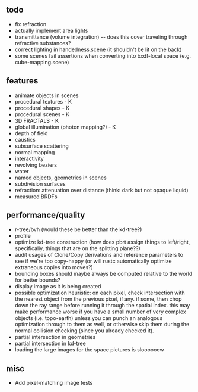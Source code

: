 ## todo
- fix refraction
- actually implement area lights
- transmittance (volume integration) -- does this cover traveling through refractive substances?
- correct lighting in handedness.scene (it shouldn't be lit on the back)
- some scenes fail assertions when converting into bxdf-local space (e.g. cube-mapping.scene)

## features
- animate objects in scenes
- procedural textures - K
- procedural shapes - K
- procedural scenes - K
- 3D FRACTALS - K
- global illumination (photon mapping?) - K
- depth of field
- caustics
- subsurface scattering
- normal mapping
- interactivity
- revolving beziers
- water
- named objects, geometries in scenes
- subdivision surfaces
- refraction: attenuation over distance (think: dark but not opaque liquid)
- measured BRDFs

## performance/quality
- r-tree/bvh (would these be better than the kd-tree?)
- profile
- optimize kd-tree construction (how does pbrt assign things to left/right, specifically, things that are on the splitting plane??)
- audit usages of Clone/Copy derivations and reference parameters to see if we're too copy-happy (or will rustc automatically optimize extraneous copies into moves?)
- bounding boxes should maybe always be computed relative to the world for better bounds?
- display image as it is being created
- possible optimization heuristic: on each pixel, check intersection with the nearest object from the previous pixel, if any. if some, then chop down the ray range before running it through the spatial index. this may make performance worse if you have a small number of very complex objects (i.e. topo-earth) unless you can punch an analogous optimization through to them as well, or otherwise skip them during the normal collision checking (since you already checked it).
- partial intersection in geometries
- partial intersection in kd-tree
- loading the large images for the space pictures is sloooooow

## misc
- Add pixel-matching image tests
